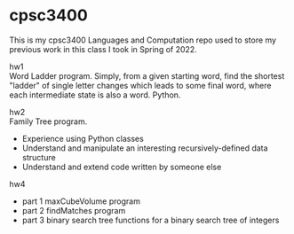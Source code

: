 # cpsc3400

This is my cpsc3400 Languages and Computation repo used to store my previous work in this class I took in Spring of 2022.

hw1  
Word Ladder program. Simply, from a given starting word, find the shortest "ladder" of single letter changes which leads to some final word, where each intermediate state is also a word. Python.

hw2  
Family Tree program.
- Experience using Python classes
- Understand and manipulate an interesting recursively-defined data structure
- Understand and extend code written by someone else

hw4
- part 1 maxCubeVolume program
- part 2 findMatches program
- part 3 binary search tree functions for a binary search tree of integers
